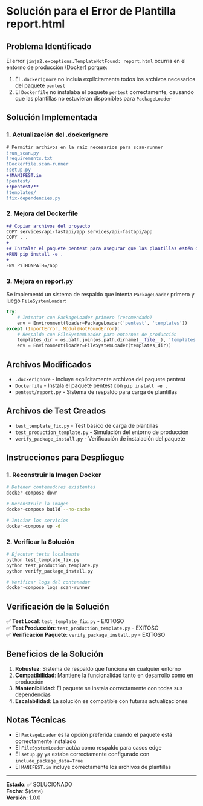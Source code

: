 # Solución para el Error de Plantilla report.html

## Problema Identificado

El error `jinja2.exceptions.TemplateNotFound: report.html` ocurría en el entorno de producción (Docker) porque:

1. El `.dockerignore` no incluía explícitamente todos los archivos necesarios del paquete `pentest`
2. El `Dockerfile` no instalaba el paquete `pentest` correctamente, causando que las plantillas no estuvieran disponibles para `PackageLoader`

## Solución Implementada

### 1. Actualización del .dockerignore

```diff
# Permitir archivos en la raíz necesarios para scan-runner
!run_scan.py
!requirements.txt
!Dockerfile.scan-runner
!setup.py
+!MANIFEST.in
!pentest/
+!pentest/**
!templates/
!fix-dependencies.py
```

### 2. Mejora del Dockerfile

```diff
+# Copiar archivos del proyecto
COPY services/api-fastapi/app services/api-fastapi/app
COPY . .
+
+# Instalar el paquete pentest para asegurar que las plantillas estén disponibles
+RUN pip install -e .
+
ENV PYTHONPATH=/app
```

### 3. Mejora en report.py

Se implementó un sistema de respaldo que intenta `PackageLoader` primero y luego `FileSystemLoader`:

```python
try:
    # Intentar con PackageLoader primero (recomendado)
    env = Environment(loader=PackageLoader('pentest', 'templates'))
except (ImportError, ModuleNotFoundError):
    # Respaldo con FileSystemLoader para entornos de producción
    templates_dir = os.path.join(os.path.dirname(__file__), 'templates')
    env = Environment(loader=FileSystemLoader(templates_dir))
```

## Archivos Modificados

- `.dockerignore` - Incluye explícitamente archivos del paquete pentest
- `Dockerfile` - Instala el paquete pentest con `pip install -e .`
- `pentest/report.py` - Sistema de respaldo para carga de plantillas

## Archivos de Test Creados

- `test_template_fix.py` - Test básico de carga de plantillas
- `test_production_template.py` - Simulación del entorno de producción
- `verify_package_install.py` - Verificación de instalación del paquete

## Instrucciones para Despliegue

### 1. Reconstruir la Imagen Docker

```bash
# Detener contenedores existentes
docker-compose down

# Reconstruir la imagen
docker-compose build --no-cache

# Iniciar los servicios
docker-compose up -d
```

### 2. Verificar la Solución

```bash
# Ejecutar tests localmente
python test_template_fix.py
python test_production_template.py
python verify_package_install.py

# Verificar logs del contenedor
docker-compose logs scan-runner
```

## Verificación de la Solución

✅ **Test Local**: `test_template_fix.py` - EXITOSO  
✅ **Test Producción**: `test_production_template.py` - EXITOSO  
✅ **Verificación Paquete**: `verify_package_install.py` - EXITOSO  

## Beneficios de la Solución

1. **Robustez**: Sistema de respaldo que funciona en cualquier entorno
2. **Compatibilidad**: Mantiene la funcionalidad tanto en desarrollo como en producción
3. **Mantenibilidad**: El paquete se instala correctamente con todas sus dependencias
4. **Escalabilidad**: La solución es compatible con futuras actualizaciones

## Notas Técnicas

- El `PackageLoader` es la opción preferida cuando el paquete está correctamente instalado
- El `FileSystemLoader` actúa como respaldo para casos edge
- El `setup.py` ya estaba correctamente configurado con `include_package_data=True`
- El `MANIFEST.in` incluye correctamente los archivos de plantillas

---

**Estado**: ✅ SOLUCIONADO  
**Fecha**: $(date)  
**Versión**: 1.0.0